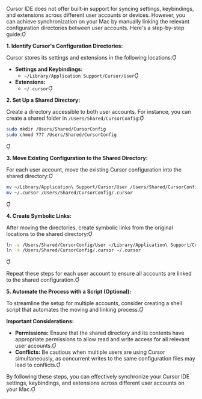 Cursor IDE does not offer built-in support for syncing settings, keybindings, and extensions across different user accounts or devices. However, you can achieve synchronization on your Mac by manually linking the relevant configuration directories between user accounts. Here's a step-by-step guide:

**1. Identify Cursor's Configuration Directories:**

Cursor stores its settings and extensions in the following locations:

- **Settings and Keybindings:**
  - `~/Library/Application Support/Cursor/User`
- **Extensions:**
  - `~/.cursor`

**2. Set Up a Shared Directory:**

Create a directory accessible to both user accounts. For instance, you can create a shared folder in `/Users/Shared/CursorConfig`:

```bash
sudo mkdir /Users/Shared/CursorConfig
sudo chmod 777 /Users/Shared/CursorConfig
```



**3. Move Existing Configuration to the Shared Directory:**

For each user account, move the existing Cursor configuration into the shared directory:

```bash
mv ~/Library/Application\ Support/Cursor/User /Users/Shared/CursorConfig/User
mv ~/.cursor /Users/Shared/CursorConfig/.cursor
```



**4. Create Symbolic Links:**

After moving the directories, create symbolic links from the original locations to the shared directory:

```bash
ln -s /Users/Shared/CursorConfig/User ~/Library/Application\ Support/Cursor/User
ln -s /Users/Shared/CursorConfig/.cursor ~/.cursor
```



Repeat these steps for each user account to ensure all accounts are linked to the shared configuration.

**5. Automate the Process with a Script (Optional):**

To streamline the setup for multiple accounts, consider creating a shell script that automates the moving and linking process.

**Important Considerations:**

- **Permissions:** Ensure that the shared directory and its contents have appropriate permissions to allow read and write access for all relevant user accounts.
- **Conflicts:** Be cautious when multiple users are using Cursor simultaneously, as concurrent writes to the same configuration files may lead to conflicts.

By following these steps, you can effectively synchronize your Cursor IDE settings, keybindings, and extensions across different user accounts on your Mac.
